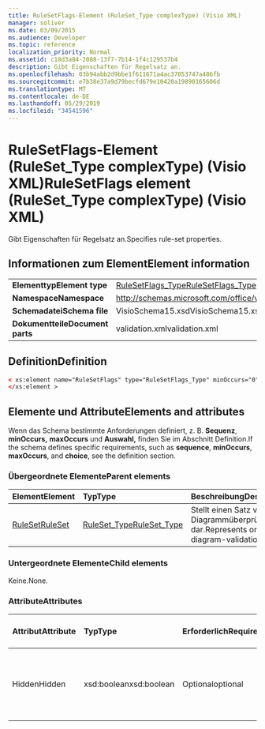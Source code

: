 ```yaml
---
title: RuleSetFlags-Element (RuleSet_Type complexType) (Visio XML)
manager: soliver
ms.date: 03/09/2015
ms.audience: Developer
ms.topic: reference
localization_priority: Normal
ms.assetid: c18d3a84-2088-13f7-7b14-1f4c129537b4
description: Gibt Eigenschaften für Regelsatz an.
ms.openlocfilehash: 03b94abb2d9bbe1f611671a4ac37053747a486fb
ms.sourcegitcommit: e7b38e37a9d79becfd679e10420a19890165606d
ms.translationtype: MT
ms.contentlocale: de-DE
ms.lasthandoff: 05/29/2019
ms.locfileid: "34541596"
---
```

# <a name="rulesetflags-element-ruleset_type-complextype-visio-xml"></a><span data-ttu-id="975db-103">RuleSetFlags-Element (RuleSet_Type complexType) (Visio XML)</span><span class="sxs-lookup"><span data-stu-id="975db-103">RuleSetFlags element (RuleSet_Type complexType) (Visio XML)</span></span>

<span data-ttu-id="975db-104">Gibt Eigenschaften für Regelsatz an.</span><span class="sxs-lookup"><span data-stu-id="975db-104">Specifies rule-set properties.</span></span>
  
## <a name="element-information"></a><span data-ttu-id="975db-105">Informationen zum Element</span><span class="sxs-lookup"><span data-stu-id="975db-105">Element information</span></span>

|||
|:-----|:-----|
|<span data-ttu-id="975db-106">**Elementtyp**</span><span class="sxs-lookup"><span data-stu-id="975db-106">**Element type**</span></span> <br/> |[<span data-ttu-id="975db-107">RuleSetFlags_Type</span><span class="sxs-lookup"><span data-stu-id="975db-107">RuleSetFlags_Type</span></span>](rulesetflags_type-complextypevisio-xml.md) <br/> |
|<span data-ttu-id="975db-108">**Namespace**</span><span class="sxs-lookup"><span data-stu-id="975db-108">**Namespace**</span></span> <br/> |http://schemas.microsoft.com/office/visio/2012/main  <br/> |
|<span data-ttu-id="975db-109">**Schemadatei**</span><span class="sxs-lookup"><span data-stu-id="975db-109">**Schema file**</span></span> <br/> |<span data-ttu-id="975db-110">VisioSchema15.xsd</span><span class="sxs-lookup"><span data-stu-id="975db-110">VisioSchema15.xsd</span></span>  <br/> |
|<span data-ttu-id="975db-111">**Dokumentteile**</span><span class="sxs-lookup"><span data-stu-id="975db-111">**Document parts**</span></span> <br/> |<span data-ttu-id="975db-112">validation.xml</span><span class="sxs-lookup"><span data-stu-id="975db-112">validation.xml</span></span>  <br/> |
   
## <a name="definition"></a><span data-ttu-id="975db-113">Definition</span><span class="sxs-lookup"><span data-stu-id="975db-113">Definition</span></span>

```XML
< xs:element name="RuleSetFlags" type="RuleSetFlags_Type" minOccurs="0" maxOccurs="1" >
</xs:element >
```

## <a name="elements-and-attributes"></a><span data-ttu-id="975db-114">Elemente und Attribute</span><span class="sxs-lookup"><span data-stu-id="975db-114">Elements and attributes</span></span>

<span data-ttu-id="975db-115">Wenn das Schema bestimmte Anforderungen definiert, z. B. **Sequenz**, **minOccurs,** **maxOccurs** und **Auswahl,** finden Sie im Abschnitt Definition.</span><span class="sxs-lookup"><span data-stu-id="975db-115">If the schema defines specific requirements, such as **sequence**, **minOccurs**, **maxOccurs**, and **choice**, see the definition section.</span></span> 
  
### <a name="parent-elements"></a><span data-ttu-id="975db-116">Übergeordnete Elemente</span><span class="sxs-lookup"><span data-stu-id="975db-116">Parent elements</span></span>

|<span data-ttu-id="975db-117">**Element**</span><span class="sxs-lookup"><span data-stu-id="975db-117">**Element**</span></span>|<span data-ttu-id="975db-118">**Typ**</span><span class="sxs-lookup"><span data-stu-id="975db-118">**Type**</span></span>|<span data-ttu-id="975db-119">**Beschreibung**</span><span class="sxs-lookup"><span data-stu-id="975db-119">**Description**</span></span>|
|:-----|:-----|:-----|
|[<span data-ttu-id="975db-120">RuleSet</span><span class="sxs-lookup"><span data-stu-id="975db-120">RuleSet</span></span>](ruleset-element-rulesets_type-complextypevisio-xml.md) <br/> |[<span data-ttu-id="975db-121">RuleSet_Type</span><span class="sxs-lookup"><span data-stu-id="975db-121">RuleSet_Type</span></span>](ruleset_type-complextypevisio-xml.md) <br/> |<span data-ttu-id="975db-122">Stellt einen Satz von Diagrammüberprüfungsregeln dar.</span><span class="sxs-lookup"><span data-stu-id="975db-122">Represents one set of diagram-validation rules.</span></span>  <br/> |
   
### <a name="child-elements"></a><span data-ttu-id="975db-123">Untergeordnete Elemente</span><span class="sxs-lookup"><span data-stu-id="975db-123">Child elements</span></span>

<span data-ttu-id="975db-124">Keine.</span><span class="sxs-lookup"><span data-stu-id="975db-124">None.</span></span>
  
### <a name="attributes"></a><span data-ttu-id="975db-125">Attribute</span><span class="sxs-lookup"><span data-stu-id="975db-125">Attributes</span></span>

|<span data-ttu-id="975db-126">**Attribut**</span><span class="sxs-lookup"><span data-stu-id="975db-126">**Attribute**</span></span>|<span data-ttu-id="975db-127">**Typ**</span><span class="sxs-lookup"><span data-stu-id="975db-127">**Type**</span></span>|<span data-ttu-id="975db-128">**Erforderlich**</span><span class="sxs-lookup"><span data-stu-id="975db-128">**Required**</span></span>|<span data-ttu-id="975db-129">**Beschreibung**</span><span class="sxs-lookup"><span data-stu-id="975db-129">**Description**</span></span>|<span data-ttu-id="975db-130">**Mögliche Werte**</span><span class="sxs-lookup"><span data-stu-id="975db-130">**Possible values**</span></span>|
|:-----|:-----|:-----|:-----|:-----|
|<span data-ttu-id="975db-131">Hidden</span><span class="sxs-lookup"><span data-stu-id="975db-131">Hidden</span></span>  <br/> |<span data-ttu-id="975db-132">xsd:boolean</span><span class="sxs-lookup"><span data-stu-id="975db-132">xsd:boolean</span></span>  <br/> |<span data-ttu-id="975db-133">Optional</span><span class="sxs-lookup"><span data-stu-id="975db-133">optional</span></span>  <br/> |<span data-ttu-id="975db-134">Gibt an, ob der Regelsatz in der Liste Zu überprüfende Regeln angezeigt wird.</span><span class="sxs-lookup"><span data-stu-id="975db-134">Specifies whether the rule set appears in the Rules to Check list.</span></span>  <br/> |<span data-ttu-id="975db-135">Werte des typs xsd:boolean.</span><span class="sxs-lookup"><span data-stu-id="975db-135">Values of the xsd:boolean type.</span></span>  <br/> |
   


